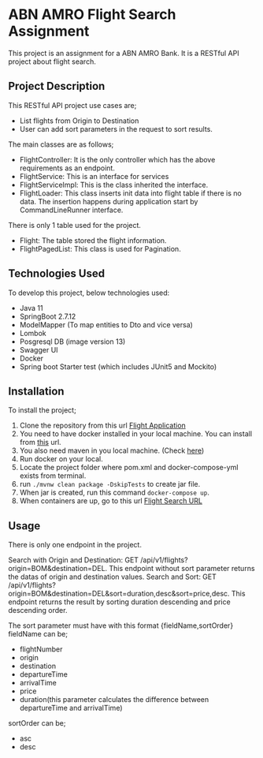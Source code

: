 # ABN AMRO Flight Search Assignment

This project is an assignment for a ABN AMRO Bank. It is a RESTful API project about flight search.

## Project Description
This RESTful API project use cases are;
- List flights from Origin to Destination
- User can add sort parameters in the request to sort results.

The main classes are as follows;
* FlightController: It is the only controller which has the above requirements as an endpoint.
* FlightService: This is an interface for services
* FlightServiceImpl: This is the class inherited the interface.
* FlightLoader: This class inserts init data into flight table if there is no data. The insertion happens during application start by CommandLineRunner interface.

There is only 1 table used for the project.
* Flight: The table stored the flight information.
* FlightPagedList: This class is used for Pagination.

## Technologies Used
To develop this project, below technologies used:
- Java 11
- SpringBoot 2.7.12
- ModelMapper (To map entities to Dto and vice versa)
- Lombok
- Posgresql DB (image version 13)
- Swagger UI
- Docker
- Spring boot Starter test (which includes JUnit5 and Mockito)

## Installation

To install the project;
1. Clone the repository from this url [Flight Application](https://github.com/polatskiDev/flight.git)
2. You need to have docker installed in your local machine. You can install from [this](https://docs.docker.com/get-docker/) url.
3. You also need maven in you local machine. (Check [here](https://maven.apache.org/install.html))
4. Run docker on your local.
5. Locate the project folder where pom.xml and docker-compose-yml exists from terminal.
6. run `./mvnw clean package -DskipTests` to create jar file.
7. When jar is created, run this command `docker-compose up`.
8. When containers are up, go to this url [Flight Search URL](http://localhost:8080/swagger-ui/index.html)

## Usage

There is only one endpoint in the project. 

Search with Origin and Destination: GET /api/v1/flights?origin=BOM&destination=DEL. This endpoint without sort parameter returns the datas of origin and destination values.
Search and Sort: GET /api/v1/flights?origin=BOM&destination=DEL&sort=duration,desc&sort=price,desc. This endpoint returns the result by sorting duration descending and price descending order.

The sort parameter must have with this format {fieldName,sortOrder}
fieldName can be;
* flightNumber
* origin
* destination
* departureTime
* arrivalTime
* price
* duration(this parameter calculates the difference between departureTime and arrivalTime)

sortOrder can be;
* asc
* desc
